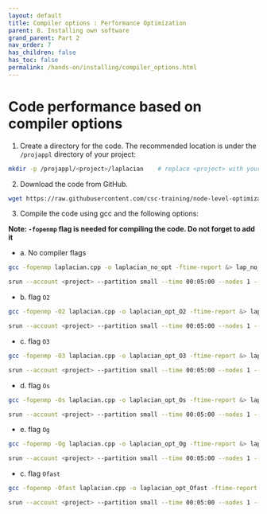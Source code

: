 ```yaml
---
layout: default
title: Compiler options : Performance Optimization
parent: 8. Installing own software
grand_parent: Part 2
nav_order: 7
has_children: false
has_toc: false
permalink: /hands-on/installing/compiler_options.html
---
```


# Code performance based on compiler options

1. Create a directory for the code. The recommended location is under the `/projappl` directory of your project:

```bash
mkdir -p /projappl/<project>/laplacian    # replace <project> with your CSC project, e.g. project_2001234
```

2. Download the code from GitHub.

```bash
wget https://raw.githubusercontent.com/csc-training/node-level-optimization/master/math/solution/laplacian.cpp
```

3. Compile the code using gcc and the following options:
   
**Note: `-fopenmp` flag is needed for compiling the code. Do not forget to add it**

- a. No compiler flags

```bash
gcc -fopenmp laplacian.cpp -o laplacian_no_opt -ftime-report &> lap_no_opt.log  # &> redirects the terminal output to the file 'lap_no_opt.log'. This is optional.

srun --account <project> --partition small --time 00:05:00 --nodes 1 --ntasks-per-node 1 --cpus-per-task 1 ./laplacian_no_opt &>> lap_no_opt.log   # &>> appends the terminal output to 'lap_no_opt.log'. This is optional.
```

- b. flag `O2`

```bash
gcc -fopenmp -O2 laplacian.cpp -o laplacian_opt_O2 -ftime-report &> lap_opt_O2.log

srun --account <project> --partition small --time 00:05:00 --nodes 1 --ntasks-per-node 1 --cpus-per-task 1 ./laplacian_opt_O2 &>> lap_opt_O2.log
```

- c. flag `O3`

```bash
gcc -fopenmp -O3 laplacian.cpp -o laplacian_opt_O3 -ftime-report &> lap_opt_O3.log

srun --account <project> --partition small --time 00:05:00 --nodes 1 --ntasks-per-node 1 --cpus-per-task 1 ./laplacian_opt_O3 &>> lap_opt_O3.log
```

- d. flag `Os`

```bash
gcc -fopenmp -Os laplacian.cpp -o laplacian_opt_Os -ftime-report &> lap_opt_Os.log

srun --account <project> --partition small --time 00:05:00 --nodes 1 --ntasks-per-node 1 --cpus-per-task 1 ./laplacian_opt_Os &>> lap_opt_Os.log
```

- e. flag `Og`

```bash
gcc -fopenmp -Og laplacian.cpp -o laplacian_opt_Og -ftime-report &> lap_opt_Og.log

srun --account <project> --partition small --time 00:05:00 --nodes 1 --ntasks-per-node 1 --cpus-per-task 1 ./laplacian_opt_Og &>> lap_opt_Og.log
```

- c. flag `Ofast`

```bash
gcc -fopenmp -Ofast laplacian.cpp -o laplacian_opt_Ofast -ftime-report &> lap_opt_Ofast.log

srun --account <project> --partition small --time 00:05:00 --nodes 1 --ntasks-per-node 1 --cpus-per-task 1 ./laplacian_opt_Ofast &>> lap_opt_Ofast.log
```

